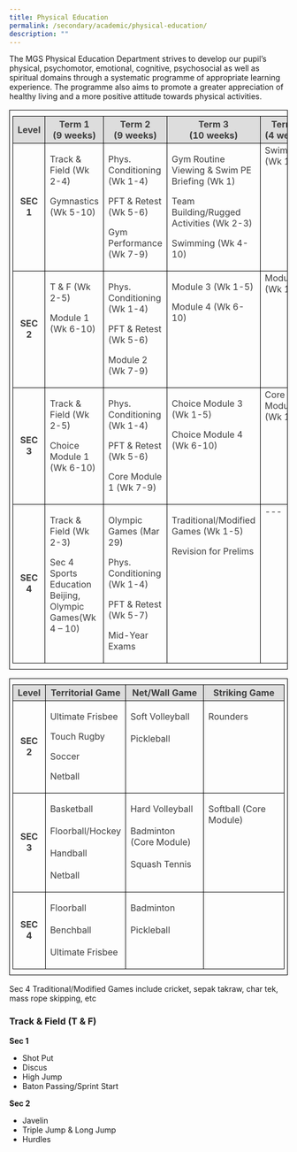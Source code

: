 ```yaml
---
title: Physical Education
permalink: /secondary/academic/physical-education/
description: ""
---
```

<style type="text/css">
.tg {
	border-color: black;
	border-style: solid;
	border-width: 1px;
	color: #3D3D3D;
	padding: 10px 5px;
	width: 100%;
}
.tg td {
	overflow: hidden;
	word-break: normal;
}
.tg th {
	background-color: #DDD;
	border-color: black;
	border-style: solid;
	border-width: 1px;
	color: #3D3D3D;
	font-weight: bold;
}
.tg .tr-norm {
	border-color: black;
	border-style: solid;
	border-width: 1px;
	text-align: left;
	vertical-align: top;
}
.tg .tr-header {
	border-color: black;
	border-style: solid;
	border-width: 1px;
	color: #3D3D3D;
	font-weight: bold;
	text-align: center;
	vertical-align: middle;
}
</style>

The MGS Physical Education Department strives to develop our pupil’s physical, psychomotor, emotional, cognitive, psychosocial as well as spiritual domains through a systematic programme of appropriate learning experience. The programme also aims to promote a greater appreciation of healthy living and a more positive attitude towards physical activities.

<table class="tg">
  <thead>
    <tr>
      <th width="12%" class="tr-header">Level</th>
      <th width="22%" class="tr-header">Term 1 <br>
        (9 weeks)</th>
      <th width="22%" class="tr-header">Term 2 <br>
        (9 weeks)</th>
      <th width="22%" class="tr-header">Term 3 <br>
        (10 weeks)</th>
      <th width="22%" class="tr-header">Term 4 <br>
        (4 weeks)</th>
    </tr>
  </thead>
  <tbody>
    <tr>
      <td width="12%" class="tr-header">SEC 1</td>
      <td width="22%" class="tr-norm"><p>Track &amp; Field (Wk 2-4) </p>
        <p>Gymnastics (Wk 5-10)</p></td>
      <td width="22%" class="tr-norm"><p>Phys. Conditioning (Wk 1-4) </p>
        <p>PFT &amp; Retest (Wk 5-6) </p>
        <p>Gym Performance (Wk 7-9)</p></td>
      <td width="22%" class="tr-norm"><p>Gym Routine Viewing &amp; Swim PE Briefing (Wk 1) </p>
        <p>Team Building/Rugged Activities (Wk 2-3) </p>
        <p>Swimming (Wk 4-10)</p></td>
      <td width="22%" class="tr-norm">Swimming (Wk 1-3)</td>
    </tr>
    <tr>
      <td width="12%" class="tr-header">SEC 2</td>
      <td width="22%" class="tr-norm"><p>T &amp; F (Wk 2-5) </p>
        <p>Module 1 (Wk 6-10)</p></td>
      <td width="22%" class="tr-norm"><p>Phys. Conditioning (Wk 1-4) </p>
        <p>PFT &amp; Retest (Wk 5-6) </p>
        <p>Module 2 (Wk 7-9)</p></td>
      <td width="22%" class="tr-norm"><p>Module 3 (Wk 1-5) </p>
        <p>Module 4 (Wk 6-10)</p></td>
      <td width="22%" class="tr-norm">Module 5 (Wk 1-4)</td>
    </tr>
    <tr>
      <td width="12%" class="tr-header">SEC 3</td>
      <td width="22%" class="tr-norm"><p>Track &amp; Field (Wk 2-5) </p>
        <p>Choice Module 1 (Wk 6-10)</p></td>
      <td width="22%" class="tr-norm"><p>Phys. Conditioning (Wk 1-4) </p>
        <p>PFT &amp; Retest (Wk 5-6) </p>
        <p>Core Module 1 (Wk 7-9)</p></td>
      <td width="22%" class="tr-norm"><p>Choice Module 3 (Wk 1-5) </p>
        <p>Choice Module 4 (Wk 6-10)</p></td>
      <td width="22%" class="tr-norm">Core Module 2 (Wk 1-4)</td>
    </tr>
    <tr>
      <td width="12%" class="tr-header">SEC 4</td>
      <td width="22%" class="tr-norm"><p>Track &amp; Field (Wk 2-3) </p>
        <p>Sec 4 Sports Education Beijing, Olympic Games(Wk 4 – 10)</p></td>
      <td width="22%" class="tr-norm"><p>Olympic Games (Mar 29) </p>
        <p>Phys. Conditioning (Wk 1-4) </p>
        <p>PFT &amp; Retest (Wk 5-7) </p>
        <p>Mid-Year Exams</p></td>
      <td width="22%" class="tr-norm"><p>Traditional/Modified Games (Wk 1-5) </p>
        <p>Revision for Prelims</p></td>
      <td width="22%" class="tr-norm">---</td>
    </tr>
  </tbody>
</table>


<p></p>
<p></p>
<table class="tg">
  <thead>
    <tr>
      <th width="12%" class="tr-header">Level</th>
      <th width="29%" class="tr-header">Territorial Game</th>
      <th width="29%" class="tr-header">Net/Wall Game</th>
      <th width="30%" class="tr-header">Striking Game</th>
    </tr>
  </thead>
  <tbody>
    <tr>
      <td width="12%" class="tr-header">SEC 2</td>
      <td width="29%" class="tr-norm"><p>Ultimate Frisbee </p>
        <p>Touch Rugby </p>
        <p>Soccer </p>
        <p>Netball </p></td>
      <td width="29%" class="tr-norm"><p>Soft Volleyball<br>
          <br>
          Pickleball</p></td>
      <td width="30%" class="tr-norm"><p>Rounders</p></td>
    </tr>
    <tr>
      <td width="12%" class="tr-header">SEC 3</td>
      <td width="29%" class="tr-norm"><p>Basketball<br>
          <br>
          Floorball/Hockey<br>
          <br>
          Handball<br>
          <br>
          Netball</p></td>
      <td width="29%" class="tr-norm"><p>Hard Volleyball<br>
          <br>
          Badminton (Core Module)<br>
          <br>
          Squash Tennis</p></td>
      <td width="30%" class="tr-norm"><p>Softball (Core Module)</p></td>
    </tr>
    <tr>
      <td width="12%" class="tr-header">SEC 4</td>
      <td width="29%" class="tr-norm"><p>Floorball<br>
          <br>
          Benchball<br>
          <br>
          Ultimate Frisbee</p></td>
      <td width="29%" class="tr-norm"><p>Badminton<br>
          <br>
          Pickleball</p></td>
      <td width="30%" class="tr-norm"><p>&nbsp;</p></td>
    </tr>
  </tbody>
</table>


Sec 4 Traditional/Modified Games include cricket, sepak takraw, char tek, mass rope skipping, etc

### Track & Field (T & F)

**Sec 1**

*   Shot Put
*   Discus
*   High Jump
*   Baton Passing/Sprint Start

  

**Sec 2**

*   Javelin
*   Triple Jump & Long Jump
*   Hurdles